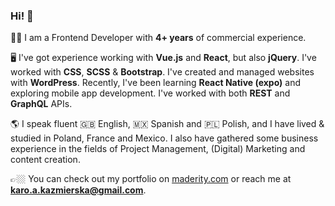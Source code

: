 
### Hi! 👋

👩‍💻  I am a Frontend Developer with **4+ years** of commercial experience. 

🖥  I've got experience working with **Vue.js** and **React**, but also **jQuery**. I've worked with **CSS**, **SCSS** & **Bootstrap**. I've created and managed websites with **WordPress**. Recently, I've been learning **React Native (expo)** and exploring mobile app development. I've worked with both **REST** and **GraphQL** APIs. 

🌎  I speak fluent 🇬🇧 English, 🇲🇽 Spanish and 🇵🇱 Polish, and I have lived & studied in Poland, France and Mexico. I also have gathered some business experience in the fields of Project Management, (Digital) Marketing and content creation. 

👉🏼  You can check out my portfolio on [maderity.com](https://maderity.com/) or reach me at **karo.a.kazmierska@gmail.com**.

<!--
**karolinakazmierska/karolinakazmierska** is a ✨ _special_ ✨ repository because its `README.md` (this file) appears on your GitHub profile.

Here are some ideas to get you started:

- 🔭 I’m currently working on ...
- 🌱 I’m currently learning ...
- 👯 I’m looking to collaborate on ...
- 🤔 I’m looking for help with ...
- 💬 Ask me about ...
- 📫 How to reach me: ...
- 😄 Pronouns: ...
- ⚡ Fun fact: ...
-->
